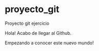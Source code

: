 # proyecto_git
Proyecto git ejercicio
<p>Hola! Acabo de llegar al Github.</p>
<p>Empezando a conocer este nuevo mundo!</p>

